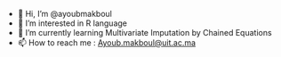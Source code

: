 - 👋 Hi, I’m @ayoubmakboul
- 👀 I’m interested in R language
- 🌱 I’m currently learning Multivariate Imputation by Chained Equations 
- 📫 How to reach me : Ayoub.makboul@uit.ac.ma

<!---
ayoubmakboul/ayoubmakboul is a ✨ special ✨ repository because its `README.md` (this file) appears on your GitHub profile.
You can click the Preview link to take a look at your changes.
--->
